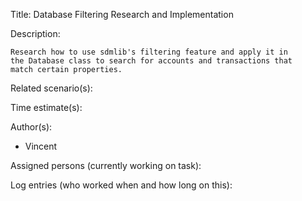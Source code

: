 Title: Database Filtering Research and Implementation

Description:

	Research how to use sdmlib's filtering feature and apply it in
	the Database class to search for accounts and transactions that
	match certain properties.
	
Related scenario(s):


  
Time estimate(s):

  

Author(s):

  - Vincent

Assigned persons (currently working on task):



Log entries (who worked when and how long on this):


